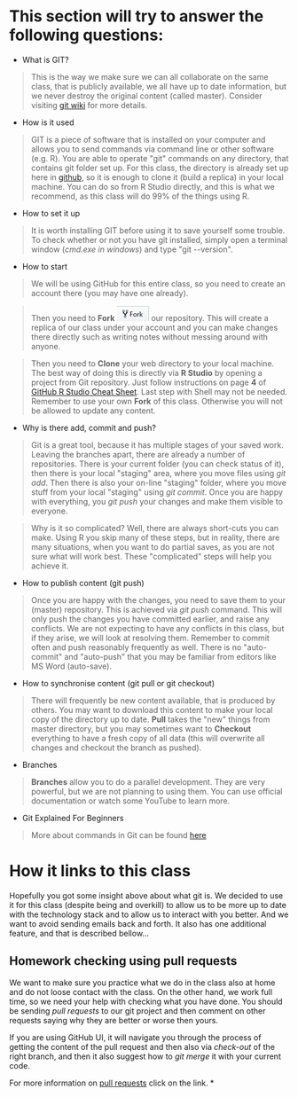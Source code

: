 # This section will try to answer the following questions:
* What is GIT?
> This is the way we make sure we can all collaborate on the same class, that is publicly available, we all have up to date information, but we never destroy the original content (called master). Consider visiting [git wiki](https://en.wikipedia.org/wiki/Git) for more details.
* How is it used
> GIT is a piece of software that is installed on your computer and allows you to send commands via command line or other software (e.g. R). You are able to operate "git" commands on any directory, that contains git folder set up. 
> For this class, the directory is already set up here in [github](https://github.com/ex-man/GeneralInsurance_Class), so it is enough to clone it (build a replica) in your local machine. You can do so from R Studio directly, and this is what we recommend, as this class will do 99% of the things using R.
* How to set it up
> It is worth installing GIT before using it to save yourself some trouble. To check whether or not you have git installed, simply open a terminal window (*cmd.exe in windows*) and type "git --version".
* How to start
> We will be using GitHub for this entire class, so you need to create an account there (you may have one already).

> Then you need to **Fork** ![](About_git_files/Fork.png) our repository. This will create a replica of our class under your account and you can make changes there directly such as writing notes without messing around with anyone. 

> Then you need to **Clone** your web directory to your local machine. The best way of doing this is directly via **R Studio** by opening a project from Git repository. Just follow instructions on page **4** of [GitHub R Studio Cheat Sheet](http://www.audhalbritter.com/wp-content/uploads/2016/12/Github-%E2%80%93-R-studio-Cheat-Sheet.pdf). Last step with Shell may not be needed.
> Remember to use your own **Fork** of this class. Otherwise you will not be allowed to update any content.

* Why is there add, commit and push?
> Git is a great tool, because it has multiple stages of your saved work. Leaving the branches apart, there are already a number of repositories.
> There is your current folder (you can check status of it), then there is your local "staging" area, where you move files using *git add*.
> Then there is also your on-line "staging" folder, where you move stuff from your local "staging" using *git commit*.
> Once you are happy with everything, you *git push* your changes and make them visible to everyone.

> Why is it so complicated? Well, there are always short-cuts you can make. Using R you skip many of these steps, but in reality, there are many situations,
> when you want to do partial saves, as you are not sure what will work best. These "complicated" steps will help you achieve it.

* How to publish content (git push)
> Once you are happy with the changes, you need to save them to your (master) repository. This is achieved via *git push* command. This will only push the changes you have committed earlier, and raise any conflicts. We are not expecting to have any conflicts in this class, but if they arise, we will look at resolving them.
> Remember to commit often and push reasonably frequently as well. There is no "auto-commit" and "auto-push" that you may be familiar from editors like MS Word (auto-save).

* How to synchronise content (git pull or git checkout)
> There will frequently be new content available, that is produced by others. You may want to download this content to make your local copy of the directory up to date. **Pull** takes the "new" things from master directory, but you may sometimes want to **Checkout** everything to have a fresh copy of all data (this will overwrite all changes and checkout the branch as pushed).

* Branches
> **Branches** allow you to do a parallel development. They are very powerful, but we are  not planning to using them. You can use official documentation or watch some YouTube to learn more. 

* Git Explained For Beginners
> More about commands in Git can be found [here](https://juristr.com/blog/2013/04/git-explained/)

# How it links to this class
Hopefully you got some insight above about what git is. We decided to use it for this class (despite being and overkill) to allow us to be more up to date with the technology stack and to allow us to interact with you better. And we want to avoid sending emails back and forth. It also has one additional feature, and that is described bellow...

## Homework checking using pull requests
We want to make sure you practice what we do in the class also at home and do not loose contact with the class. On the other hand, we work full time, so we need your help with checking what you have done. You should be sending *pull requests* to our git project and then comment on other requests saying why they are better or worse then yours.

If you are using GitHub UI, it will navigate you through the process of getting the content of the pull request and then also via *check-out* of the right branch, and then it also suggest how to *git merge* it with your current code.

For more information on [pull requests](https://help.github.com/articles/checking-out-pull-requests-locally/) click on the link. *
